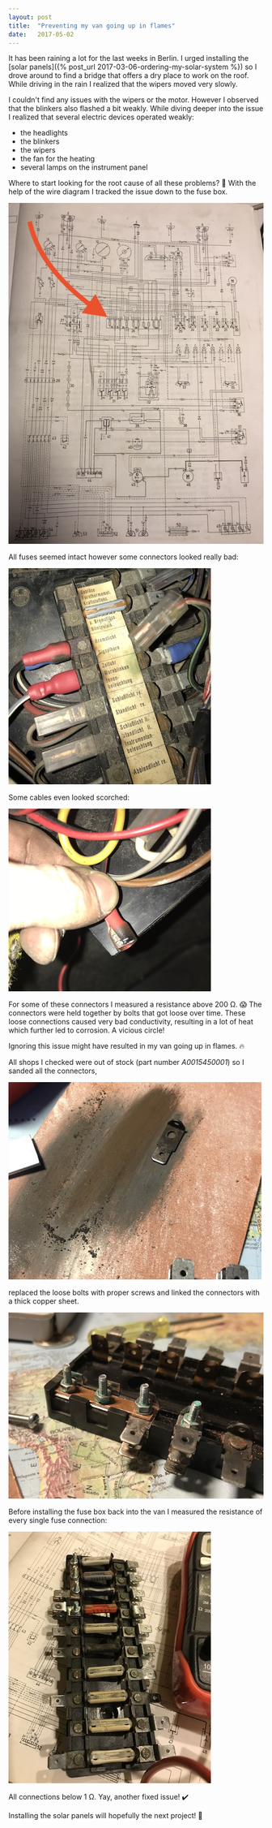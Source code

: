 ```yaml
---
layout: post
title:  "Preventing my van going up in flames"
date:   2017-05-02
---
```


It has been raining a lot for the last weeks in Berlin. I urged installing the [solar panels]({% post_url 2017-03-06-ordering-my-solar-system %}) so I drove around to find a bridge that offers a dry place to work on the roof. While driving in the rain I realized that the wipers moved very slowly.

I couldn't find any issues with the wipers or the motor. However I observed that the blinkers also flashed a bit weakly. While diving deeper into the issue I realized that several electric devices operated weakly:

- the headlights
- the blinkers
- the wipers
- the fan for the heating
- several lamps on the instrument panel

Where to start looking for the root cause of all these problems? :thinking: With the help of the wire diagram I tracked the issue down to the fuse box.

![Wire diagram for a Mercedes-Benz 207D/209D](/assets/images/IMG_7618.JPG)

All fuses seemed intact however some connectors looked really bad:

![Fuse box in bad condition](/assets/images/IMG_7117.JPG)

Some cables even looked scorched:

![Fuse box in bad condition](/assets/images/IMG_7118.JPG)

For some of these connectors I measured a resistance above 200 Ω. :scream: The connectors were held together by bolts that got loose over time. These loose connections caused very bad conductivity, resulting in a lot of heat which further led to corrosion. A vicious circle!

Ignoring this issue might have resulted in my van going up in flames. :fire:

All shops I checked were out of stock (part number *A0015450001*) so I sanded all the connectors,

![Sanding the connectors](/assets/images/IMG_7599.JPG)

replaced the loose bolts with proper screws and linked the connectors with a thick copper sheet.

![Screws replacing the loose bolts](/assets/images/IMG_7612.JPG)

Before installing the fuse box back into the van I measured the resistance of every single fuse connection:

![Repaired fuse box](/assets/images/IMG_7614.JPG)

All connections below 1 Ω. Yay, another fixed issue! :heavy_check_mark:

Installing the solar panels will hopefully the next project! :pray:
